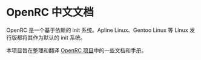 # OpenRC 中文文档

OpenRC 是一个基于依赖的 init 系统。Apline Linux、Gentoo Linux 等 Linux 发行版都将其作为默认的 init 系统。

本项目旨在整理和翻译 [OpenRC 项目](https://github.com/OpenRC/openrc)中的一些文档和手册。

